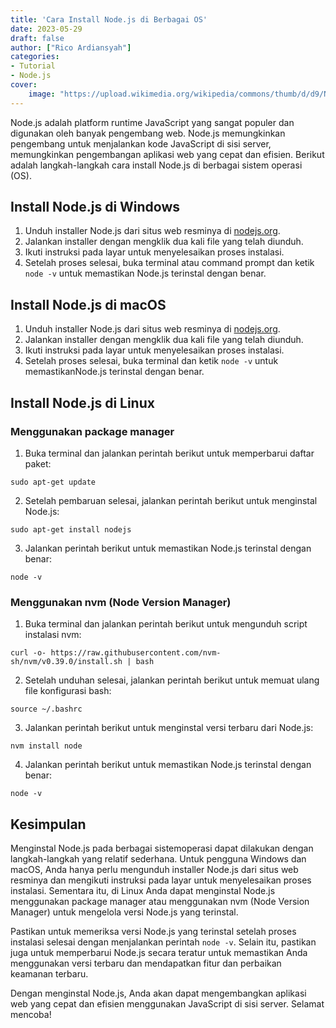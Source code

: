 ```yaml
---
title: 'Cara Install Node.js di Berbagai OS'
date: 2023-05-29
draft: false
author: ["Rico Ardiansyah"]
categories:
- Tutorial
- Node.js
cover:
    image: "https://upload.wikimedia.org/wikipedia/commons/thumb/d/d9/Node.js_logo.svg/320px-Node.js_logo.svg.png"
---
```

Node.js adalah platform runtime JavaScript yang sangat populer dan digunakan oleh banyak pengembang web. Node.js memungkinkan pengembang untuk menjalankan kode JavaScript di sisi server, memungkinkan pengembangan aplikasi web yang cepat dan efisien. Berikut adalah langkah-langkah cara install Node.js di berbagai sistem operasi (OS).

## Install Node.js di Windows

1. Unduh installer Node.js dari situs web resminya di [nodejs.org](https://nodejs.org/en/download/).
2. Jalankan installer dengan mengklik dua kali file yang telah diunduh.
3. Ikuti instruksi pada layar untuk menyelesaikan proses instalasi.
4. Setelah proses selesai, buka terminal atau command prompt dan ketik `node -v` untuk memastikan Node.js terinstal dengan benar.

## Install Node.js di macOS

1. Unduh installer Node.js dari situs web resminya di [nodejs.org](https://nodejs.org/en/download/).
2. Jalankan installer dengan mengklik dua kali file yang telah diunduh.
3. Ikuti instruksi pada layar untuk menyelesaikan proses instalasi.
4. Setelah proses selesai, buka terminal dan ketik `node -v` untuk memastikanNode.js terinstal dengan benar.

## Install Node.js di Linux

### Menggunakan package manager

1. Buka terminal dan jalankan perintah berikut untuk memperbarui daftar paket: 

```
sudo apt-get update
```

2. Setelah pembaruan selesai, jalankan perintah berikut untuk menginstal Node.js: 

```
sudo apt-get install nodejs
```

3. Jalankan perintah berikut untuk memastikan Node.js terinstal dengan benar: 

```
node -v
```

### Menggunakan nvm (Node Version Manager)

1. Buka terminal dan jalankan perintah berikut untuk mengunduh script instalasi nvm: 

```
curl -o- https://raw.githubusercontent.com/nvm-sh/nvm/v0.39.0/install.sh | bash
```

2. Setelah unduhan selesai, jalankan perintah berikut untuk memuat ulang file konfigurasi bash: 

```
source ~/.bashrc
```

3. Jalankan perintah berikut untuk menginstal versi terbaru dari Node.js: 

```
nvm install node
```

4. Jalankan perintah berikut untuk memastikan Node.js terinstal dengan benar: 

```
node -v
```

## Kesimpulan

Menginstal Node.js pada berbagai sistemoperasi dapat dilakukan dengan langkah-langkah yang relatif sederhana. Untuk pengguna Windows dan macOS, Anda hanya perlu mengunduh installer Node.js dari situs web resminya dan mengikuti instruksi pada layar untuk menyelesaikan proses instalasi. Sementara itu, di Linux Anda dapat menginstal Node.js menggunakan package manager atau menggunakan nvm (Node Version Manager) untuk mengelola versi Node.js yang terinstal.

Pastikan untuk memeriksa versi Node.js yang terinstal setelah proses instalasi selesai dengan menjalankan perintah `node -v`. Selain itu, pastikan juga untuk memperbarui Node.js secara teratur untuk memastikan Anda menggunakan versi terbaru dan mendapatkan fitur dan perbaikan keamanan terbaru.

Dengan menginstal Node.js, Anda akan dapat mengembangkan aplikasi web yang cepat dan efisien menggunakan JavaScript di sisi server. Selamat mencoba!
